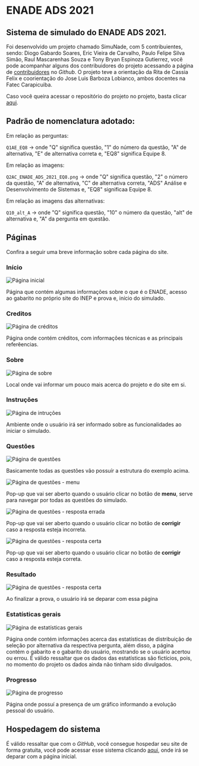 # ENADE ADS 2021

## Sistema de simulado do ENADE ADS 2021.

Foi desenvolvido um projeto chamado SimuNade, com 5 contribuientes, sendo: Diogo Gabardo Soares, Eric Vieira de Carvalho, Paulo Felipe Silva Simão, Raul Mascarenhas Souza e Tony Bryan Espinoza Gutierrez, você pode acompanhar alguns dos contribuidores do projeto acessando a página de [contribuidores](https://github.com/ericcarvlh/eq8-enade-ads-2021-oficial/graphs/contributors) no *Github*. O projeto teve a orientação da Rita de Cassia Felix e coorientação do Jose Luis Barboza Lobianco, ambos docentes na Fatec Carapicuiba.

Caso você queira acessar o repositório do projeto no projeto, basta clicar [aqui](https://github.com/ericcarvlh/eq8-enade-ads-2021-oficial).

## Padrão de nomenclatura adotado:

Em relação as perguntas:

`Q1AE_EQ8` -> onde "Q" significa questão, "1" do número da questão, "A" de alternativa, "E" de alternativa correta e, "EQ8" significa Equipe 8.

Em relação as imagens:

`Q2AC_ENADE_ADS_2021_EQ8.png` -> onde "Q" significa questão, "2" o número da questão, "A" de alternativa, "C" de alternativa correta, "ADS" Análise e Desenvolvimento de Sistemas e, "EQ8" significaa Equipe 8.

Em relação as imagens das alternativas:

`Q10_alt_A` -> onde "Q" significa questão, "10" o número da questão, "alt" de alternativa e, "A" da pergunta em questão.

## Páginas

Confira a seguir uma breve informação sobre cada página do site.

<p Align = 'Center'>

### Início

![Página inicial](./Images/Paginas/Inicio.png)

Página que contém algumas informações sobre o que é o ENADE,
acesso ao gabarito no próprio site do INEP e prova e, início do simulado.

### Creditos

![Página de créditos](./Images/Paginas/Creditos.png)

Página onde contém créditos, com informações técnicas e as principais referêencias.

### Sobre

![Página de sobre](./Images/Paginas/Sobre.png)

Local onde vai informar um pouco mais acerca do projeto e do site em si.

### Instruções

![Página de intruções](./Images/Paginas/Instrucoes.png)

Ambiente onde o usuário irá ser informado sobre as funcionalidades ao iniciar o simulado.

### Questões

![Página de questões](./Images/Paginas/Questoes.png)

Basicamente todas as questões vão possuír a estrutura do exemplo acima.

![Página de questões - menu](./Images/Paginas/Questoes-menu.png)

Pop-up que vai ser aberto quando o usuário clicar no botão de **menu**, serve para navegar por todas as questões do simulado.

![Página de questões - resposta errada](./Images/Paginas/Questoes-resposta-errada.png)

Pop-up que vai ser aberto quando o usuário clicar no botão de **corrigir** caso a resposta esteja incorreta.

![Página de questões - resposta certa](./Images/Paginas/Questoes-resposta-certa.png)

Pop-up que vai ser aberto quando o usuário clicar no botão de **corrigir** caso a resposta esteja correta.

### Resultado

![Página de questões - resposta certa](./Images/Paginas/Resultado.png)

Ao finalizar a prova, o usuário irá se deparar com essa página

### Estatísticas gerais 

![Página de estatísticas gerais ](./Images/Paginas/Resultado-estatistica.png)

Página onde contém informações acerca das estatísticas de distribuição de seleção por alternativa da respectiva pergunta, além disso, a página contém o gabarito e o gabarito do usuário, mostrando se o usuário acertou ou errou. É válido ressaltar que os dados das estatísticas são fictícios, pois, no momento do projeto os dados ainda não tinham sido divulgados.

### Progresso

![Página de progresso](./Images/Paginas/Progresso.png)

Página onde possuí a presença de um gráfico informando a evolução pessoal do usuário.

</p>

## Hospedagem do sistema

É válido ressaltar que com o *GitHub*, você consegue hospedar seu site de forma gratuita, você pode acessar esse sistema clicando [aqui](https://ericcarvlh.github.io/eq8-enade-ads-2021-oficial/Views/Principal/Index.html), onde irá se deparar com a página inicial.